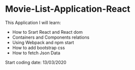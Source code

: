 # Movie-List-Application-React

This Application I will learn:
- How to Srart React and React dom
- Containers and Components relations
- Using Webpack and npm start
- How to add bootstrap css
- How to fetch Json Data

Start coding date: 13/03/2020